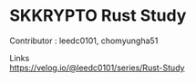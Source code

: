 # SKKRYPTO Rust Study

Contributor : leedc0101, chomyungha51

Links<br>
https://velog.io/@leedc0101/series/Rust-Study
